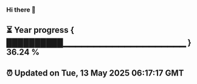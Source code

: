 ### Hi there 👋
⏳ Year progress { ██████████▁▁▁▁▁▁▁▁▁▁▁▁▁▁▁▁▁▁▁▁ } 36.24 %
---
⏰ Updated on Tue, 13 May 2025 06:17:17 GMT
---
